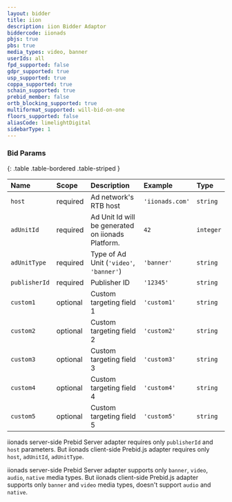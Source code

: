 ```yaml
---
layout: bidder
title: iion
description: iion Bidder Adaptor
biddercode: iionads
pbjs: true
pbs: true
media_types: video, banner
userIds: all
fpd_supported: false
gdpr_supported: true
usp_supported: true
coppa_supported: true
schain_supported: true
prebid_member: false
ortb_blocking_supported: true
multiformat_supported: will-bid-on-one
floors_supported: false
aliasCode: limelightDigital
sidebarType: 1
---
```


### Bid Params

{: .table .table-bordered .table-striped }

| Name          | Scope    | Description                                       | Example         | Type      |
|:--------------|:---------|:--------------------------------------------------|:----------------|:----------|
| `host`        | required | Ad network's RTB host                             | `'iionads.com'` | `string`  |
| `adUnitId`    | required | Ad Unit Id will be generated on iionads Platform. | `42`            | `integer` |
| `adUnitType`  | required | Type of Ad Unit (`'video'`, `'banner'`)           | `'banner'`      | `string`  |
| `publisherId` | required | Publisher ID                                      | `'12345'`       | `string`  |
| `custom1`     | optional | Custom targeting field 1                          | `'custom1'`     | `string`  |
| `custom2`     | optional | Custom targeting field 2                          | `'custom2'`     | `string`  |
| `custom3`     | optional | Custom targeting field 3                          | `'custom3'`     | `string`  |
| `custom4`     | optional | Custom targeting field 4                          | `'custom4'`     | `string`  |
| `custom5`     | optional | Custom targeting field 5                          | `'custom5'`     | `string`  |

iionads server-side Prebid Server adapter requires only `publisherId` and `host` parameters. But iionads client-side Prebid.js adapter requires only `host`, `adUnitId`, `adUnitType`.

iionads server-side Prebid Server adapter supports only `banner`, `video`, `audio`, `native` media types. But iionads client-side Prebid.js adapter supports only `banner` and `video` media types, doesn't support `audio` and `native`.
